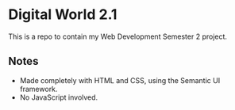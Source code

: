 # Digital World 2.1
This is a repo to contain my Web Development Semester 2 project.

## Notes
- Made completely with HTML and CSS, using the Semantic UI framework.
- No JavaScript involved.
